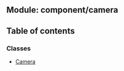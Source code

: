 ## Module: component/camera


<div class="table-of-content">
<h2> Table of contents </h2>


### Classes

- [Camera](docs/zh/component-camera/Class/Camera.md)

</div>
